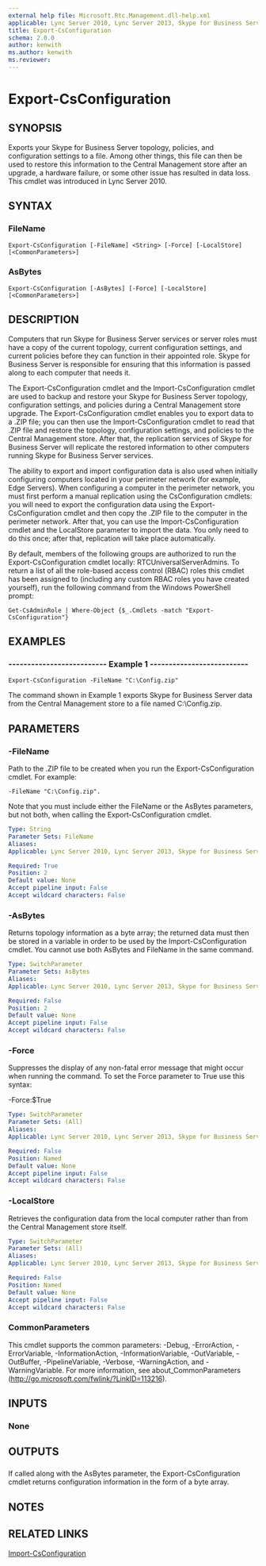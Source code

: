 ```yaml
---
external help file: Microsoft.Rtc.Management.dll-help.xml
applicable: Lync Server 2010, Lync Server 2013, Skype for Business Server 2015, Skype for Business Server 2019
title: Export-CsConfiguration
schema: 2.0.0
author: kenwith
ms.author: kenwith
ms.reviewer:
---
```


# Export-CsConfiguration

## SYNOPSIS
Exports your Skype for Business Server topology, policies, and configuration settings to a file.
Among other things, this file can then be used to restore this information to the Central Management store after an upgrade, a hardware failure, or some other issue has resulted in data loss.
This cmdlet was introduced in Lync Server 2010.


## SYNTAX

### FileName
```
Export-CsConfiguration [-FileName] <String> [-Force] [-LocalStore] [<CommonParameters>]
```

### AsBytes
```
Export-CsConfiguration [-AsBytes] [-Force] [-LocalStore] [<CommonParameters>]
```

## DESCRIPTION
Computers that run Skype for Business Server services or server roles must have a copy of the current topology, current configuration settings, and current policies before they can function in their appointed role.
Skype for Business Server is responsible for ensuring that this information is passed along to each computer that needs it.

The Export-CsConfiguration cmdlet and the Import-CsConfiguration cmdlet are used to backup and restore your Skype for Business Server topology, configuration settings, and policies during a Central Management store upgrade.
The Export-CsConfiguration cmdlet enables you to export data to a .ZIP file; you can then use the Import-CsConfiguration cmdlet to read that .ZIP file and restore the topology, configuration settings, and policies to the Central Management store.
After that, the replication services of Skype for Business Server will replicate the restored information to other computers running Skype for Business Server services.

The ability to export and import configuration data is also used when initially configuring computers located in your perimeter network (for example, Edge Servers).
When configuring a computer in the perimeter network, you must first perform a manual replication using the CsConfiguration cmdlets: you will need to export the configuration data using the Export-CsConfiguration cmdlet and then copy the .ZIP file to the computer in the perimeter network.
After that, you can use the Import-CsConfiguration cmdlet and the LocalStore parameter to import the data.
You only need to do this once; after that, replication will take place automatically.

By default, members of the following groups are authorized to run the Export-CsConfiguration cmdlet locally: RTCUniversalServerAdmins.
To return a list of all the role-based access control (RBAC) roles this cmdlet has been assigned to (including any custom RBAC roles you have created yourself), run the following command from the Windows PowerShell prompt:

`Get-CsAdminRole | Where-Object {$_.Cmdlets -match "Export-CsConfiguration"}`


## EXAMPLES

### -------------------------- Example 1 --------------------------
```
Export-CsConfiguration -FileName "C:\Config.zip"
```

The command shown in Example 1 exports Skype for Business Server data from the Central Management store to a file named C:\Config.zip.


## PARAMETERS

### -FileName
Path to the .ZIP file to be created when you run the Export-CsConfiguration cmdlet.
For example: 

`-FileName "C:\Config.zip".`

Note that you must include either the FileName or the AsBytes parameters, but not both, when calling the Export-CsConfiguration cmdlet.

```yaml
Type: String
Parameter Sets: FileName
Aliases: 
Applicable: Lync Server 2010, Lync Server 2013, Skype for Business Server 2015, Skype for Business Server 2019

Required: True
Position: 2
Default value: None
Accept pipeline input: False
Accept wildcard characters: False
```

### -AsBytes
Returns topology information as a byte array; the returned data must then be stored in a variable in order to be used by the Import-CsConfiguration cmdlet.
You cannot use both AsBytes and FileName in the same command.

```yaml
Type: SwitchParameter
Parameter Sets: AsBytes
Aliases: 
Applicable: Lync Server 2010, Lync Server 2013, Skype for Business Server 2015, Skype for Business Server 2019

Required: False
Position: 2
Default value: None
Accept pipeline input: False
Accept wildcard characters: False
```

### -Force
Suppresses the display of any non-fatal error message that might occur when running the command.
To set the Force parameter to True use this syntax:

-Force:$True

```yaml
Type: SwitchParameter
Parameter Sets: (All)
Aliases: 
Applicable: Lync Server 2010, Lync Server 2013, Skype for Business Server 2015, Skype for Business Server 2019

Required: False
Position: Named
Default value: None
Accept pipeline input: False
Accept wildcard characters: False
```

### -LocalStore
Retrieves the configuration data from the local computer rather than from the Central Management store itself.

```yaml
Type: SwitchParameter
Parameter Sets: (All)
Aliases: 
Applicable: Lync Server 2010, Lync Server 2013, Skype for Business Server 2015, Skype for Business Server 2019

Required: False
Position: Named
Default value: None
Accept pipeline input: False
Accept wildcard characters: False
```

### CommonParameters
This cmdlet supports the common parameters: -Debug, -ErrorAction, -ErrorVariable, -InformationAction, -InformationVariable, -OutVariable, -OutBuffer, -PipelineVariable, -Verbose, -WarningAction, and -WarningVariable. For more information, see about_CommonParameters (http://go.microsoft.com/fwlink/?LinkID=113216).

## INPUTS

### None


## OUTPUTS

###  
If called along with the AsBytes parameter, the Export-CsConfiguration cmdlet returns configuration information in the form of a byte array.


## NOTES


## RELATED LINKS

[Import-CsConfiguration](Import-CsConfiguration.md)

